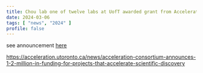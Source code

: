 ```yaml
---
title: Chou lab one of twelve labs at UofT awarded grant from Accelerate Consortium
date: 2024-03-06
tags: [ "news", "2024" ]
profile: false
---
```


see announcement [here](https://acceleration.utoronto.ca/news/acceleration-consortium-announces-1-2-million-in-funding-for-projects-that-accelerate-scientific-discovery)

<!--more-->

https://acceleration.utoronto.ca/news/acceleration-consortium-announces-1-2-million-in-funding-for-projects-that-accelerate-scientific-discovery
